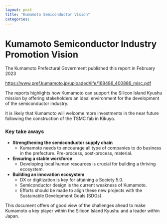 ```yaml
---
layout: post
title: "Kumamoto Semiconductor Vision"
categories: 
---
```

# Kumamoto Semiconductor Industry Promotion Vision 

The Kumamoto Prefectural Government published this report in February 2023 

<https://www.pref.kumamoto.jp/uploaded/life/168486_400886_misc.pdf>
 
The reports highlights how Kumamoto can support the Silicon Island Kyushu mission by offering stakeholders an ideal environment for the development of the semiconductor industry. 

It is likely that Kumamoto will welcome more investments in the near future following the construction of the TSMC fab in Kikuyo. 

### **Key take aways**
- **Strengthening the semiconductor supply chain**
    - Kumamoto needs to encourage all type of companies to do business in the prefecture. Pre-process, post-process, material. 
- **Ensuring a stable workforce**
  - Developing local human resources is crucial for building a thriving ecosystem. 
- **Building an innovation ecosystem**
    - DX or digitization is key for attaining a Society 5.0. 
    -  Semiconductor design is the current weakness of Kumamoto. 
    - Efforts should be made to align these new projects with the Sustainable Development Goals (SDGs). 



This document offers of good view of the challenges ahead to make Kumamoto a key player within the Silicon Island Kyushu and a leader within Japan. 


